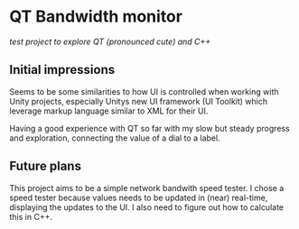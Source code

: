 # QT Bandwidth monitor

*test project to explore QT (pronounced cute) and C++*

## Initial impressions

Seems to be some similarities to how UI is controlled when working with Unity projects, especially Unitys new UI framework (UI Toolkit) which leverage markup language similar to XML for their UI.

Having a good experience with QT so far with my slow but steady progress and exploration, connecting the value of a dial to a label.

## Future plans

This project aims to be a simple network bandwith speed tester. I chose a speed tester because values needs to be updated in (near) real-time, displaying the updates to the UI. I also need to figure out how to calculate this in C++. 
